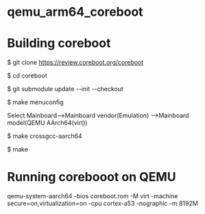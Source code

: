 # qemu_arm64_coreboot

# Building coreboot

$ git clone https://review.coreboot.org/coreboot

$ cd coreboot

$ git submodule update --init --checkout

$ make menuconfig

Select Mainboard-->Mainboard vendor(Emulation)
                -->Mainboard model(QEMU AArch64(virt))

$ make crossgcc-aarch64

$ make






# Running corebooot on QEMU

qemu-system-aarch64 -bios coreboot.rom -M virt -machine secure=on,virtualization=on -cpu cortex-a53 -nographic -m 8192M
